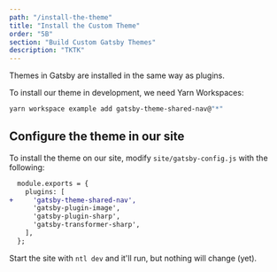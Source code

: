 ```yaml
---
path: "/install-the-theme"
title: "Install the Custom Theme"
order: "5B"
section: "Build Custom Gatsby Themes"
description: "TKTK"
---
```


Themes in Gatsby are installed in the same way as plugins.

To install our theme in development, we need Yarn Workspaces:

```bash
yarn workspace example add gatsby-theme-shared-nav@"*"
```

## Configure the theme in our site

To install the theme on our site, modify `site/gatsby-config.js` with the following:

```diff
  module.exports = {
    plugins: [
+     'gatsby-theme-shared-nav',
      'gatsby-plugin-image',
      'gatsby-plugin-sharp',
      'gatsby-transformer-sharp',
    ],
  };
```

Start the site with `ntl dev` and it'll run, but nothing will change (yet).
